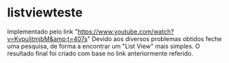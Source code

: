 # listviewteste
Implementado pelo link "https://www.youtube.com/watch?v=KvpulitmjbM&amp;t=407s"
Devido aos diversos problemas obtidos feche uma pesquisa, de forma a encontrar um "List View" mais simples.
O resultado final foi criado com base no link anteriormente referido.
